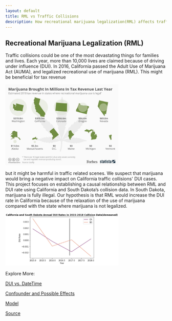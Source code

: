 ```yaml
---
layout: default
title: RML vs Traffic Collisions
description: How recreational marijuana legalization(RML) affects traffic-related scenes in California using Difference in Differences model
---
```

## Recreational Marijuana Legalization (RML)
Traffic collisions could be one of the most devastating things for families and lives. Each year, more than 10,000 lives are claimed because of driving under influence (DUI). In 2016, California passed the Adult Use of Marijuana Act (AUMA), and legalized recreational use of marijuana (RML). This might be beneficial for tax revenue

<img src="./assets/revenue.jpg" height="40%" width="70%"/>

but it might be harmful in traffic related scenes. We suspect that marijuana would bring a negative impact on California traffic collisions' DUI cases. This project focuses on establishing a causal relationship between RML and DUI rate using California and South Dakota’s collision data. In South 	Dakota, marijuana is fully illegal. Our hypothesis is that RML would increase the DUI rate in California because of the relaxation of the use of marijuana compared with the state where marijuana is not legalized.

<img src="./assets/model_page/model2.jpg" height="40%" width="70%"/>

Explore More:

[DUI vs. DateTime](./pages/datetime.html)

[Confounder and Possible Effects](./pages/cofounder.html)

[Model](./pages/model.html)

[Source](./pages/source.html)
